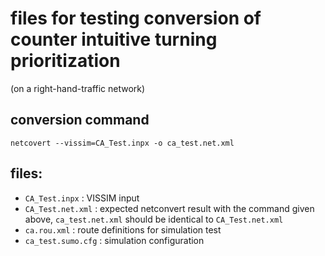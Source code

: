 
# files for testing conversion of counter intuitive turning prioritization 
(on a right-hand-traffic network)

## conversion command
	netcovert --vissim=CA_Test.inpx -o ca_test.net.xml

## files:
* ``CA_Test.inpx`` : VISSIM input 
* ``CA_Test.net.xml`` : expected netconvert result
  with the command given above, ``ca_test.net.xml`` should be identical to
  ``CA_Test.net.xml``
* ``ca.rou.xml`` : route definitions for simulation test
* ``ca_test.sumo.cfg`` : simulation configuration


